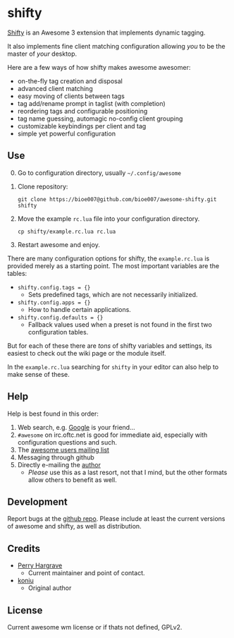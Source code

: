# shifty
[Shifty](https://awesome.naquadah.org/wiki/Shifty) is an Awesome 3 extension
that implements dynamic tagging.

It also implements fine client matching configuration allowing _you_ to be
the master of _your_ desktop.

Here are a few ways of how shifty makes awesome awesomer:

* on-the-fly tag creation and disposal
* advanced client matching
* easy moving of clients between tags
* tag add/rename prompt in taglist (with completion)
* reordering tags and configurable positioning
* tag name guessing, automagic no-config client grouping
* customizable keybindings per client and tag
* simple yet powerful configuration

## Use

0. Go to configuration directory, usually `~/.config/awesome`
1. Clone repository:

    `git clone https://bioe007@github.com/bioe007/awesome-shifty.git shifty`

2. Move the example `rc.lua` file into your configuration directory.

    `cp shifty/example.rc.lua rc.lua`

3. Restart awesome and enjoy.

There are many configuration options for shifty, the `example.rc.lua` is
provided merely as a starting point. The most important variables are the
tables:

* `shifty.config.tags = {}`
    - Sets predefined tags, which are not necessarily initialized.
* `shifty.config.apps = {}`
    - How to handle certain applications.
* `shifty.config.defaults = {}`
    - Fallback values used when a preset is not found in the first two
    configuration tables.

But for each of these there are _tons_ of shifty variables and settings, its
easiest to check out the wiki page or the module itself.

In the `example.rc.lua` searching for `shifty` in your editor can also help to
make sense of these.

## Help
Help is best found in this order:

1. Web search, e.g. [Google](http://www.google.com) is your friend...
2. `#awesome` on irc.oftc.net is good for immediate aid, especially with
   configuration questions and such.
3. The [awesome users mailing list](mailto:awesome@naquadah.org)
4. Messaging through github
5. Directly e-mailing the [author](mailto:resixian@gmail.com)
    - _Please_ use this as a last resort, not that I mind, but the other formats
    allow others to benefit as well.

## Development
Report bugs at the [github
repo](https://github.com/bioe007/awesome-shifty/issues). Please include at least
the current versions of awesome and shifty, as well as distribution.

## Credits
* [Perry Hargrave](mailto:resixian@gmail.com)
    - Current maintainer and point of contact.
* [koniu](mailto:gkusnierz@gmail.com)
    - Original author

## License
Current awesome wm license or if thats not defined, GPLv2.
